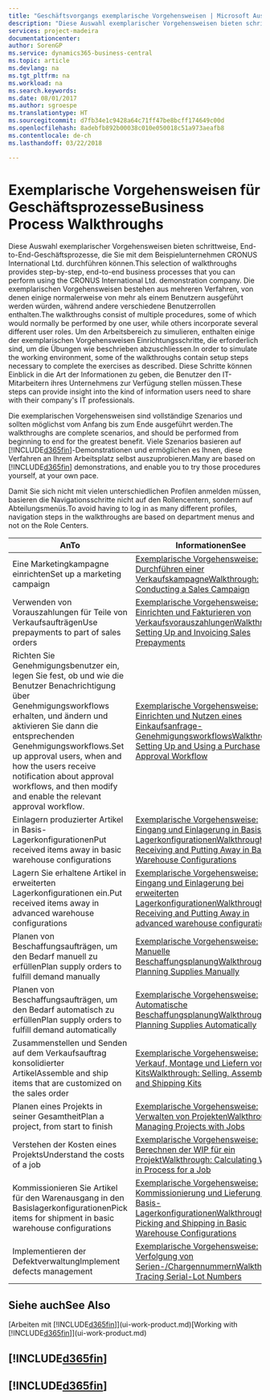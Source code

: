 ```yaml
---
title: "Geschäftsvorgangs exemplarische Vorgehensweisen | Microsoft Ausgleich."
description: "Diese Auswahl exemplarischer Vorgehensweisen bieten schrittweise, End-to-End-Geschäftsprozesse, die Sie mit dem Beispielunternehmen CRONUS International Ltd. durchführen können. Die exemplarischen Vorgehensweisen bestehen aus mehreren Verfahren, von denen einige normalerweise von mehr als einem Benutzern ausgeführt werden würden, während andere verschiedene Benutzerrollen enthalten. Um den Arbeitsbereich zu simulieren, enthalten einige der exemplarischen Vorgehensweisen Einrichtungsschritte, die erforderlich sind, um die Übungen wie beschrieben abzuschliessen. Diese Schritte können Einblick in die Art der Informationen zu geben, die Benutzer den IT-Mitarbeitern ihres Unternehmens zur Verfügung stellen müssen."
services: project-madeira
documentationcenter: 
author: SorenGP
ms.service: dynamics365-business-central
ms.topic: article
ms.devlang: na
ms.tgt_pltfrm: na
ms.workload: na
ms.search.keywords: 
ms.date: 08/01/2017
ms.author: sgroespe
ms.translationtype: HT
ms.sourcegitcommit: d7fb34e1c9428a64c71ff47be8bcff174649c00d
ms.openlocfilehash: 8adebfb892b00038c010e050018c51a973aeafb8
ms.contentlocale: de-ch
ms.lasthandoff: 03/22/2018

---
```

# <a name="business-process-walkthroughs"></a><span data-ttu-id="b6eb2-106">Exemplarische Vorgehensweisen für Geschäftsprozesse</span><span class="sxs-lookup"><span data-stu-id="b6eb2-106">Business Process Walkthroughs</span></span>
<span data-ttu-id="b6eb2-107">Diese Auswahl exemplarischer Vorgehensweisen bieten schrittweise, End-to-End-Geschäftsprozesse, die Sie mit dem Beispielunternehmen CRONUS International Ltd. durchführen können.</span><span class="sxs-lookup"><span data-stu-id="b6eb2-107">This selection of walkthroughs provides step-by-step, end-to-end business processes that you can perform using the CRONUS International Ltd. demonstration company.</span></span> <span data-ttu-id="b6eb2-108">Die exemplarischen Vorgehensweisen bestehen aus mehreren Verfahren, von denen einige normalerweise von mehr als einem Benutzern ausgeführt werden würden, während andere verschiedene Benutzerrollen enthalten.</span><span class="sxs-lookup"><span data-stu-id="b6eb2-108">The walkthroughs consist of multiple procedures, some of which would normally be performed by one user, while others incorporate several different user roles.</span></span> <span data-ttu-id="b6eb2-109">Um den Arbeitsbereich zu simulieren, enthalten einige der exemplarischen Vorgehensweisen Einrichtungsschritte, die erforderlich sind, um die Übungen wie beschrieben abzuschliessen.</span><span class="sxs-lookup"><span data-stu-id="b6eb2-109">In order to simulate the working environment, some of the walkthroughs contain setup steps necessary to complete the exercises as described.</span></span> <span data-ttu-id="b6eb2-110">Diese Schritte können Einblick in die Art der Informationen zu geben, die Benutzer den IT-Mitarbeitern ihres Unternehmens zur Verfügung stellen müssen.</span><span class="sxs-lookup"><span data-stu-id="b6eb2-110">These steps can provide insight into the kind of information users need to share with their company's IT professionals.</span></span>  

 <span data-ttu-id="b6eb2-111">Die exemplarischen Vorgehensweisen sind vollständige Szenarios und sollten möglichst vom Anfang bis zum Ende ausgeführt werden.</span><span class="sxs-lookup"><span data-stu-id="b6eb2-111">The walkthroughs are complete scenarios, and should be performed from beginning to end for the greatest benefit.</span></span> <span data-ttu-id="b6eb2-112">Viele Szenarios basieren auf [!INCLUDE[d365fin](includes/d365fin_md.md)]-Demonstrationen und ermöglichen es Ihnen, diese Verfahren an Ihrem Arbeitsplatz selbst auszuprobieren.</span><span class="sxs-lookup"><span data-stu-id="b6eb2-112">Many are based on [!INCLUDE[d365fin](includes/d365fin_md.md)] demonstrations, and enable you to try those procedures yourself, at your own pace.</span></span>  

 <span data-ttu-id="b6eb2-113">Damit Sie sich nicht mit vielen unterschiedlichen Profilen anmelden müssen, basieren die Navigationsschritte nicht auf den Rollencentern, sondern auf Abteilungsmenüs.</span><span class="sxs-lookup"><span data-stu-id="b6eb2-113">To avoid having to log in as many different profiles, navigation steps in the walkthroughs are based on department menus and not on the Role Centers.</span></span>  

|<span data-ttu-id="b6eb2-114">An</span><span class="sxs-lookup"><span data-stu-id="b6eb2-114">To</span></span>|<span data-ttu-id="b6eb2-115">Informationen</span><span class="sxs-lookup"><span data-stu-id="b6eb2-115">See</span></span>|  
|--------|---------|  
|<span data-ttu-id="b6eb2-116">Eine Marketingkampagne einrichten</span><span class="sxs-lookup"><span data-stu-id="b6eb2-116">Set up a marketing campaign</span></span>|[<span data-ttu-id="b6eb2-117">Exemplarische Vorgehensweise: Durchführen einer Verkaufskampagne</span><span class="sxs-lookup"><span data-stu-id="b6eb2-117">Walkthrough: Conducting a Sales Campaign</span></span>](walkthrough-conducting-a-sales-campaign.md)|  
|<span data-ttu-id="b6eb2-118">Verwenden von Vorauszahlungen für Teile von Verkaufsaufträgen</span><span class="sxs-lookup"><span data-stu-id="b6eb2-118">Use prepayments to part of sales orders</span></span>|[<span data-ttu-id="b6eb2-119">Exemplarische Vorgehensweise: Einrichten und Fakturieren von Verkaufsvorauszahlungen</span><span class="sxs-lookup"><span data-stu-id="b6eb2-119">Walkthrough: Setting Up and Invoicing Sales Prepayments</span></span>](walkthrough-setting-up-and-invoicing-sales-prepayments.md)|  
|<span data-ttu-id="b6eb2-120">Richten Sie Genehmigungsbenutzer ein, legen Sie fest, ob und wie die Benutzer Benachrichtigung über Genehmigungsworkflows erhalten, und ändern und aktivieren Sie dann die entsprechenden Genehmigungsworkflows.</span><span class="sxs-lookup"><span data-stu-id="b6eb2-120">Set up approval users, when and how the users receive notification about approval workflows, and then modify and enable the relevant approval workflow.</span></span>|[<span data-ttu-id="b6eb2-121">Exemplarische Vorgehensweise: Einrichten und Nutzen eines Einkaufsanfrage-Genehmigungsworkflows</span><span class="sxs-lookup"><span data-stu-id="b6eb2-121">Walkthrough: Setting Up and Using a Purchase Approval Workflow</span></span>](walkthrough-setting-up-and-using-a-purchase-approval-workflow.md)|  
|<span data-ttu-id="b6eb2-122">Einlagern produzierter Artikel in Basis-Lagerkonfigurationen</span><span class="sxs-lookup"><span data-stu-id="b6eb2-122">Put received items away in basic warehouse configurations</span></span>|[<span data-ttu-id="b6eb2-123">Exemplarische Vorgehensweise: Eingang und Einlagerung in Basis-Lagerkonfigurationen</span><span class="sxs-lookup"><span data-stu-id="b6eb2-123">Walkthrough: Receiving and Putting Away in Basic Warehouse Configurations</span></span>](walkthrough-receiving-and-putting-away-in-basic-warehousing.md)|  
|<span data-ttu-id="b6eb2-124">Lagern Sie erhaltene Artikel in erweiterten Lagerkonfigurationen ein.</span><span class="sxs-lookup"><span data-stu-id="b6eb2-124">Put received items away in advanced warehouse configurations</span></span>|[<span data-ttu-id="b6eb2-125">Exemplarische Vorgehensweise: Eingang und Einlagerung bei erweiterten Lagerkonfigurationen</span><span class="sxs-lookup"><span data-stu-id="b6eb2-125">Walkthrough: Receiving and Putting Away in advanced warehouse configurations</span></span>](walkthrough-receiving-and-putting-away-in-advanced-warehousing.md)|  
|<span data-ttu-id="b6eb2-126">Planen von Beschaffungsaufträgen, um den Bedarf manuell zu erfüllen</span><span class="sxs-lookup"><span data-stu-id="b6eb2-126">Plan supply orders to fulfill demand manually</span></span>|[<span data-ttu-id="b6eb2-127">Exemplarische Vorgehensweise: Manuelle Beschaffungsplanung</span><span class="sxs-lookup"><span data-stu-id="b6eb2-127">Walkthrough: Planning Supplies Manually</span></span>](walkthrough-planning-supplies-manually.md)|  
|<span data-ttu-id="b6eb2-128">Planen von Beschaffungsaufträgen, um den Bedarf automatisch zu erfüllen</span><span class="sxs-lookup"><span data-stu-id="b6eb2-128">Plan supply orders to fulfill demand automatically</span></span>|[<span data-ttu-id="b6eb2-129">Exemplarische Vorgehensweise: Automatische Beschaffungsplanung</span><span class="sxs-lookup"><span data-stu-id="b6eb2-129">Walkthrough: Planning Supplies Automatically</span></span>](walkthrough-planning-supplies-automatically.md)|  
|<span data-ttu-id="b6eb2-130">Zusammenstellen und Senden auf dem Verkaufsauftrag konsolidierter Artikel</span><span class="sxs-lookup"><span data-stu-id="b6eb2-130">Assemble and ship items that are customized on the sales order</span></span>|[<span data-ttu-id="b6eb2-131">Exemplarische Vorgehensweise: Verkauf, Montage und Liefern von Kits</span><span class="sxs-lookup"><span data-stu-id="b6eb2-131">Walkthrough: Selling, Assembling, and Shipping Kits</span></span>](walkthrough-selling-assembling-and-shipping-kits.md)|  
|<span data-ttu-id="b6eb2-132">Planen eines Projekts in seiner Gesamtheit</span><span class="sxs-lookup"><span data-stu-id="b6eb2-132">Plan a project, from start to finish</span></span>|[<span data-ttu-id="b6eb2-133">Exemplarische Vorgehensweise: Verwalten von Projekten</span><span class="sxs-lookup"><span data-stu-id="b6eb2-133">Walkthrough: Managing Projects with Jobs</span></span>](walkthrough-managing-projects-with-jobs.md)|  
|<span data-ttu-id="b6eb2-134">Verstehen der Kosten eines Projekts</span><span class="sxs-lookup"><span data-stu-id="b6eb2-134">Understand the costs of a job</span></span>|[<span data-ttu-id="b6eb2-135">Exemplarische Vorgehensweise: Berechnen der WIP für ein Projekt</span><span class="sxs-lookup"><span data-stu-id="b6eb2-135">Walkthrough: Calculating Work in Process for a Job</span></span>](walkthrough-calculating-work-in-process-for-a-job.md)|  
|<span data-ttu-id="b6eb2-136">Kommissionieren Sie Artikel für den Warenausgang in den Basislagerkonfigurationen</span><span class="sxs-lookup"><span data-stu-id="b6eb2-136">Pick items for shipment in basic warehouse configurations</span></span>|[<span data-ttu-id="b6eb2-137">Exemplarische Vorgehensweise: Kommissionierung und Lieferung in Basis-Lagerkonfigurationen</span><span class="sxs-lookup"><span data-stu-id="b6eb2-137">Walkthrough: Picking and Shipping in Basic Warehouse Configurations</span></span>](walkthrough-picking-and-shipping-in-basic-warehousing.md)|  
|<span data-ttu-id="b6eb2-138">Implementieren der Defektverwaltung</span><span class="sxs-lookup"><span data-stu-id="b6eb2-138">Implement defects management</span></span>|[<span data-ttu-id="b6eb2-139">Exemplarische Vorgehensweise: Verfolgung von Serien-/Chargennummern</span><span class="sxs-lookup"><span data-stu-id="b6eb2-139">Walkthrough: Tracing Serial-Lot Numbers</span></span>](walkthrough-tracing-serial-lot-numbers.md)|  

## <a name="see-also"></a><span data-ttu-id="b6eb2-140">Siehe auch</span><span class="sxs-lookup"><span data-stu-id="b6eb2-140">See Also</span></span>
<span data-ttu-id="b6eb2-141">[Arbeiten mit [!INCLUDE[d365fin](includes/d365fin_md.md)]](ui-work-product.md)</span><span class="sxs-lookup"><span data-stu-id="b6eb2-141">[Working with [!INCLUDE[d365fin](includes/d365fin_md.md)]](ui-work-product.md)</span></span>  

## [!INCLUDE[d365fin](includes/free_trial_md.md)]  
## [!INCLUDE[d365fin](includes/training_link_md.md)]

